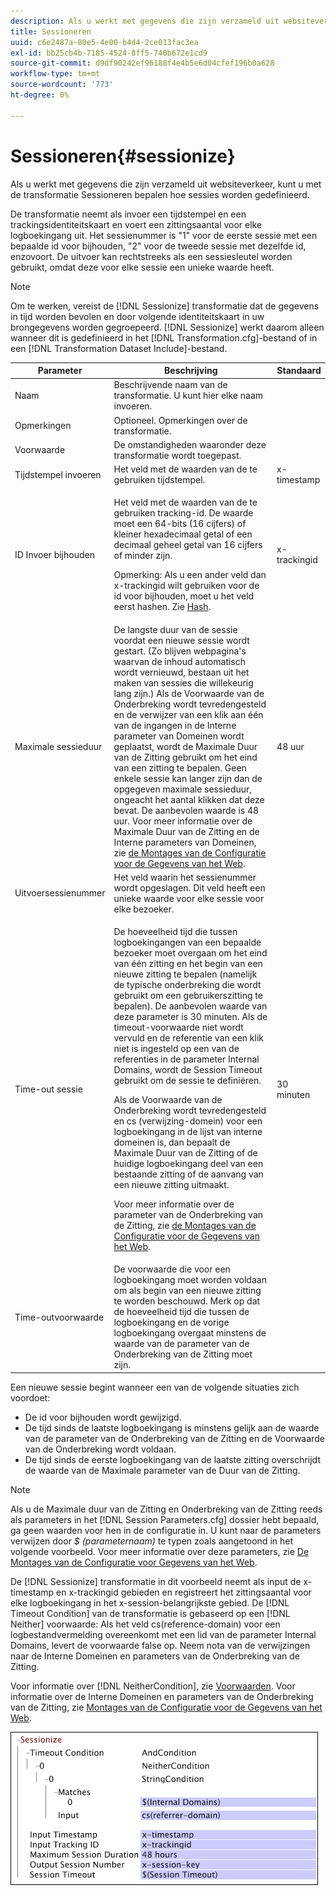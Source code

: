 ```yaml
---
description: Als u werkt met gegevens die zijn verzameld uit websiteverkeer, kunt u met de transformatie Sessioneren bepalen hoe sessies worden gedefinieerd.
title: Sessioneren
uuid: c6e2487a-80e5-4e00-b4d4-2ce013fac3ea
exl-id: bb25cb4b-7185-4524-8ff5-740b672e1cd9
source-git-commit: d9df90242ef96188f4e4b5e6d04cfef196b0a628
workflow-type: tm+mt
source-wordcount: '773'
ht-degree: 0%

---
```


# Sessioneren{#sessionize}

Als u werkt met gegevens die zijn verzameld uit websiteverkeer, kunt u met de transformatie Sessioneren bepalen hoe sessies worden gedefinieerd.

De transformatie neemt als invoer een tijdstempel en een trackingsidentiteitskaart en voert een zittingsaantal voor elke logboekingang uit. Het sessienummer is &quot;1&quot; voor de eerste sessie met een bepaalde id voor bijhouden, &quot;2&quot; voor de tweede sessie met dezelfde id, enzovoort. De uitvoer kan rechtstreeks als een sessiesleutel worden gebruikt, omdat deze voor elke sessie een unieke waarde heeft.

>[!NOTE]
>
>Om te werken, vereist de [!DNL Sessionize] transformatie dat de gegevens in tijd worden bevolen en door volgende identiteitskaart in uw brongegevens worden gegroepeerd. [!DNL Sessionize] werkt daarom alleen wanneer dit is gedefinieerd in het [!DNL Transformation.cfg]-bestand of in een [!DNL Transformation Dataset Include]-bestand.

<table id="table_34984DF9340149C0A5016F08EABAD158"> 
 <thead> 
  <tr> 
   <th colname="col1" class="entry"> Parameter </th> 
   <th colname="col2" class="entry"> Beschrijving </th> 
   <th colname="col3" class="entry"> Standaard </th> 
  </tr> 
 </thead>
 <tbody> 
  <tr> 
   <td colname="col1"> Naam </td> 
   <td colname="col2"> Beschrijvende naam van de transformatie. U kunt hier elke naam invoeren. </td> 
   <td colname="col3"> </td> 
  </tr> 
  <tr> 
   <td colname="col1"> Opmerkingen </td> 
   <td colname="col2"> Optioneel. Opmerkingen over de transformatie. </td> 
   <td colname="col3"> </td> 
  </tr> 
  <tr> 
   <td colname="col1"> Voorwaarde </td> 
   <td colname="col2"> De omstandigheden waaronder deze transformatie wordt toegepast. </td> 
   <td colname="col3"> </td> 
  </tr> 
  <tr> 
   <td colname="col1"> Tijdstempel invoeren </td> 
   <td colname="col2"> Het veld met de waarden van de te gebruiken tijdstempel. </td> 
   <td colname="col3"> x-timestamp </td> 
  </tr> 
  <tr> 
   <td colname="col1"> ID Invoer bijhouden </td> 
   <td colname="col2"> <p>Het veld met de waarden van de te gebruiken tracking-id. De waarde moet een 64-bits (16 cijfers) of kleiner hexadecimaal getal of een decimaal geheel getal van 16 cijfers of minder zijn. </p> <p> <p>Opmerking: Als u een ander veld dan x-trackingid wilt gebruiken voor de id voor bijhouden, moet u het veld eerst hashen. Zie <a href="../../../../../home/c-dataset-const-proc/c-data-trans/c-transf-types/c-standard-transf/c-hash.md#concept-9c353923264941c3aea4428fed66d369"> Hash</a>. </p> </p> </td> 
   <td colname="col3"> x-trackingid </td> 
  </tr> 
  <tr> 
   <td colname="col1"> <p>Maximale sessieduur </p> </td> 
   <td colname="col2">De langste duur van de sessie voordat een nieuwe sessie wordt gestart. (Zo blijven webpagina's waarvan de inhoud automatisch wordt vernieuwd, bestaan uit het maken van sessies die willekeurig lang zijn.) Als <span class="wintitle"> de Voorwaarde van de Onderbreking </span> wordt tevredengesteld en de verwijzer van een klik aan één van de ingangen in de Interne parameter van Domeinen wordt geplaatst, wordt de Maximale Duur van de Zitting gebruikt om het eind van een zitting te bepalen. Geen enkele sessie kan langer zijn dan de opgegeven maximale sessieduur, ongeacht het aantal klikken dat deze bevat. De aanbevolen waarde is 48 uur. Voor meer informatie over de Maximale Duur van de Zitting en de Interne parameters van Domeinen, zie <a href="../../../../../home/c-dataset-const-proc/c-config-web-data/c-config-web-data.md#concept-9a306b65483a484bb3f6f3c1d7e77519"> de Montages van de Configuratie voor de Gegevens van het Web</a>. </td> 
   <td colname="col3"> 48 uur </td> 
  </tr> 
  <tr> 
   <td colname="col1"> Uitvoersessienummer </td> 
   <td colname="col2"> Het veld waarin het sessienummer wordt opgeslagen. Dit veld heeft een unieke waarde voor elke sessie voor elke bezoeker. </td> 
   <td colname="col3"> </td> 
  </tr> 
  <tr> 
   <td colname="col1"> Time-out sessie </td> 
   <td colname="col2"> <p>De hoeveelheid tijd die tussen logboekingangen van een bepaalde bezoeker moet overgaan om het eind van één zitting en het begin van een nieuwe zitting te bepalen (namelijk de typische onderbreking die wordt gebruikt om een gebruikerszitting te bepalen). De aanbevolen waarde van deze parameter is 30 minuten. Als de timeout-voorwaarde niet wordt vervuld en de referentie van een klik niet is ingesteld op een van de referenties in de parameter Internal Domains, wordt de Session Timeout gebruikt om de sessie te definiëren. </p> <p> Als de Voorwaarde van de Onderbreking wordt tevredengesteld en cs (verwijzing-domein) voor een logboekingang in de lijst van interne domeinen is, dan bepaalt de Maximale Duur van de Zitting of de huidige logboekingang deel van een bestaande zitting of de aanvang van een nieuwe zitting uitmaakt. </p> <p> Voor meer informatie over de parameter van de Onderbreking van de Zitting, zie <a href="../../../../../home/c-dataset-const-proc/c-config-web-data/c-config-web-data.md#concept-9a306b65483a484bb3f6f3c1d7e77519"> de Montages van de Configuratie voor de Gegevens van het Web</a>. </p> </td> 
   <td colname="col3"> 30 minuten </td> 
  </tr> 
  <tr> 
   <td colname="col1"> Time-outvoorwaarde </td> 
   <td colname="col2"> De voorwaarde die voor een logboekingang moet worden voldaan om als begin van een nieuwe zitting te worden beschouwd. Merk op dat de hoeveelheid tijd die tussen de logboekingang en de vorige logboekingang overgaat minstens de waarde van de parameter van de Onderbreking van de Zitting moet zijn. </td> 
   <td colname="col3"> </td> 
  </tr> 
 </tbody> 
</table>

Een nieuwe sessie begint wanneer een van de volgende situaties zich voordoet:

* De id voor bijhouden wordt gewijzigd.
* De tijd sinds de laatste logboekingang is minstens gelijk aan de waarde van de parameter van de Onderbreking van de Zitting en de Voorwaarde van de Onderbreking wordt voldaan.
* De tijd sinds de eerste logboekingang van de laatste zitting overschrijdt de waarde van de Maximale parameter van de Duur van de Zitting.

>[!NOTE]
>
>Als u de Maximale duur van de Zitting en Onderbreking van de Zitting reeds als parameters in het [!DNL Session Parameters.cfg] dossier hebt bepaald, ga geen waarden voor hen in de configuratie in. U kunt naar de parameters verwijzen door *$ (parameternaam)* te typen zoals aangetoond in het volgende voorbeeld. Voor meer informatie over deze parameters, zie [De Montages van de Configuratie voor Gegevens van het Web](../../../../../home/c-dataset-const-proc/c-config-web-data/c-config-web-data.md#concept-9a306b65483a484bb3f6f3c1d7e77519).

De [!DNL Sessionize] transformatie in dit voorbeeld neemt als input de x-timestamp en x-trackingid gebieden en registreert het zittingsaantal voor elke logboekingang in het x-session-belangrijkste gebied. De [!DNL Timeout Condition] van de transformatie is gebaseerd op een [!DNL Neither] voorwaarde: Als het veld cs(reference-domain) voor een logbestandvermelding overeenkomt met een lid van de parameter Internal Domains, levert de voorwaarde false op. Neem nota van de verwijzingen naar de Interne Domeinen en parameters van de Onderbreking van de Zitting.

Voor informatie over [!DNL NeitherCondition], zie [Voorwaarden](../../../../../home/c-dataset-const-proc/c-conditions/c-abt-cond.md). Voor informatie over de Interne Domeinen en parameters van de Onderbreking van de Zitting, zie [Montages van de Configuratie voor de Gegevens van het Web](../../../../../home/c-dataset-const-proc/c-config-web-data/c-config-web-data.md#concept-9a306b65483a484bb3f6f3c1d7e77519).

![](assets/cfg_TransformationType_Sessionize.png)

